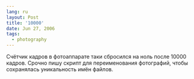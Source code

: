 ```yaml
---
lang: ru
layout: Post
title: '10000'
date: Jun 27, 2006
tags:
  - photography
---
```


Счётчик кадров в фотоаппарате таки сбросился на ноль после 10000 кадров. Срочно пишу скрипт для переименования фотографий, чтобы сохранялась уникальность имён файлов.
